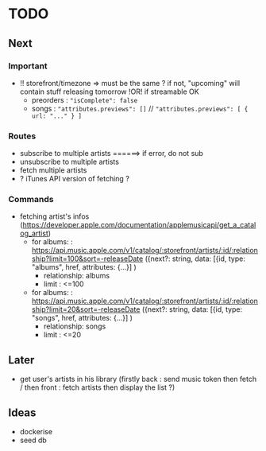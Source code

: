 # TODO

## Next

### Important

-   ‼️ storefront/timezone => must be the same ? if not, "upcoming" will contain stuff releasing tomorrow !OR! if streamable OK
    -   preorders : `"isComplete": false`
    -   songs : `"attributes.previews": []` // `"attributes.previews": [ { url: "..." } ]`

### Routes

-   subscribe to multiple artists ======> if error, do not sub
-   unsubscribe to multiple artists
-   fetch multiple artists
-   ? iTunes API version of fetching ?

### Commands

-   fetching artist's infos (https://developer.apple.com/documentation/applemusicapi/get_a_catalog_artist)
    -   for albums: : https://api.music.apple.com/v1/catalog/:storefront/artists/:id/:relationship?limit=100&sort=-releaseDate ({next?: string, data: [{id, type: "albums", href, attributes: {...}] )
        -   relationship: albums
        -   limit : <=100
    -   for albums: : https://api.music.apple.com/v1/catalog/:storefront/artists/:id/:relationship?limit=20&sort=-releaseDate ({next?: string, data: [{id, type: "songs", href, attributes: {...}] )
        -   relationship: songs
        -   limit : <=20

## Later

-   get user's artists in his library (firstly back : send music token then fetch / then front : fetch artists then display the list ?)

## Ideas

- dockerise
- seed db
